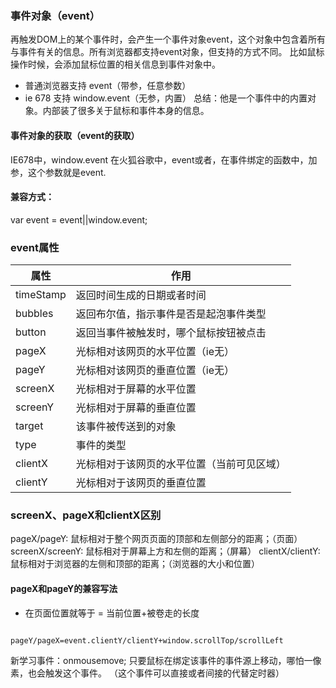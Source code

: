 ### 事件对象（event）
再触发DOM上的某个事件时，会产生一个事件对象event，这个对象中包含着所有与事件有关的信息。所有浏览器都支持event对象，但支持的方式不同。
比如鼠标操作时候，会添加鼠标位置的相关信息到事件对象中。
* 普通浏览器支持 event（带参，任意参数）
* ie 678 支持 window.event（无参，内置）
总结：他是一个事件中的内置对象。内部装了很多关于鼠标和事件本身的信息。

#### 事件对象的获取（event的获取）
IE678中，window.event
在火狐谷歌中，event或者，在事件绑定的函数中，加参，这个参数就是event.

#### 兼容方式：
var event = event||window.event;

### event属性

|属性|作用|
|--|--|
|timeStamp|返回时间生成的日期或者时间|
|bubbles|返回布尔值，指示事件是否是起泡事件类型|
|button|返回当事件被触发时，哪个鼠标按钮被点击|
|pageX|光标相对该网页的水平位置（ie无）|
|pageY|光标相对该网页的垂直位置（ie无）|
|screenX|光标相对于屏幕的水平位置|
|screenY|光标相对于屏幕的垂直位置|
|target|该事件被传送到的对象|
|type|事件的类型|
|clientX|光标相对于该网页的水平位置（当前可见区域）|
|clientY|光标相对于该网页的垂直位置|


### screenX、pageX和clientX区别
pageX/pageY: 鼠标相对于整个网页页面的顶部和左侧部分的距离；（页面）
screenX/screenY: 鼠标相对于屏幕上方和左侧的距离；（屏幕）
clientX/clientY: 鼠标相对于浏览器的左侧和顶部的距离；（浏览器的大小和位置）

#### pageX和pageY的兼容写法

* 在页面位置就等于 = 当前位置+被卷走的长度
```

pageY/pageX=event.clientY/clientY+window.scrollTop/scrollLeft

```

新学习事件：onmousemove;
只要鼠标在绑定该事件的事件源上移动，哪怕一像素，也会触发这个事件。
（这个事件可以直接或者间接的代替定时器）
